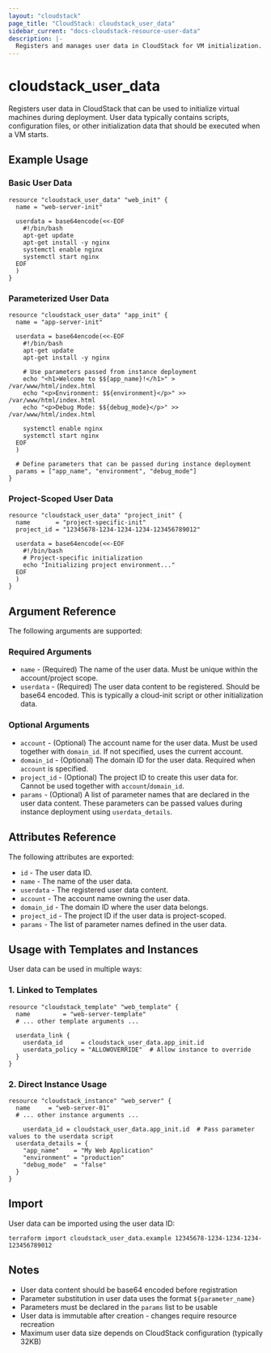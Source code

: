```yaml
---
layout: "cloudstack"
page_title: "CloudStack: cloudstack_user_data"
sidebar_current: "docs-cloudstack-resource-user-data"
description: |-
  Registers and manages user data in CloudStack for VM initialization.
---
```


# cloudstack_user_data

Registers user data in CloudStack that can be used to initialize virtual machines during deployment. User data typically contains scripts, configuration files, or other initialization data that should be executed when a VM starts.

## Example Usage

### Basic User Data

```hcl
resource "cloudstack_user_data" "web_init" {
  name = "web-server-init"
  
  userdata = base64encode(<<-EOF
    #!/bin/bash
    apt-get update
    apt-get install -y nginx
    systemctl enable nginx
    systemctl start nginx
  EOF
  )
}
```

### Parameterized User Data

```hcl
resource "cloudstack_user_data" "app_init" {
  name = "app-server-init"
  
  userdata = base64encode(<<-EOF
    #!/bin/bash
    apt-get update
    apt-get install -y nginx
    
    # Use parameters passed from instance deployment
    echo "<h1>Welcome to $${app_name}!</h1>" > /var/www/html/index.html
    echo "<p>Environment: $${environment}</p>" >> /var/www/html/index.html
    echo "<p>Debug Mode: $${debug_mode}</p>" >> /var/www/html/index.html
    
    systemctl enable nginx
    systemctl start nginx
  EOF
  )
  
  # Define parameters that can be passed during instance deployment
  params = ["app_name", "environment", "debug_mode"]
}
```

### Project-Scoped User Data

```hcl
resource "cloudstack_user_data" "project_init" {
  name       = "project-specific-init"
  project_id = "12345678-1234-1234-1234-123456789012"
  
  userdata = base64encode(<<-EOF
    #!/bin/bash
    # Project-specific initialization
    echo "Initializing project environment..."
  EOF
  )
}
```

## Argument Reference

The following arguments are supported:

### Required Arguments

* `name` - (Required) The name of the user data. Must be unique within the account/project scope.
* `userdata` - (Required) The user data content to be registered. Should be base64 encoded. This is typically a cloud-init script or other initialization data.

### Optional Arguments

* `account` - (Optional) The account name for the user data. Must be used together with `domain_id`. If not specified, uses the current account.
* `domain_id` - (Optional) The domain ID for the user data. Required when `account` is specified.
* `project_id` - (Optional) The project ID to create this user data for. Cannot be used together with `account`/`domain_id`.
* `params` - (Optional) A list of parameter names that are declared in the user data content. These parameters can be passed values during instance deployment using `userdata_details`.

## Attributes Reference

The following attributes are exported:

* `id` - The user data ID.
* `name` - The name of the user data.
* `userdata` - The registered user data content.
* `account` - The account name owning the user data.
* `domain_id` - The domain ID where the user data belongs.
* `project_id` - The project ID if the user data is project-scoped.
* `params` - The list of parameter names defined in the user data.

## Usage with Templates and Instances

User data can be used in multiple ways:

### 1. Linked to Templates

```hcl
resource "cloudstack_template" "web_template" {
  name         = "web-server-template"
  # ... other template arguments ...
  
  userdata_link {
    userdata_id     = cloudstack_user_data.app_init.id
    userdata_policy = "ALLOWOVERRIDE"  # Allow instance to override
  }
}
```

### 2. Direct Instance Usage

```hcl
resource "cloudstack_instance" "web_server" {
  name     = "web-server-01"
  # ... other instance arguments ...
  
    userdata_id = cloudstack_user_data.app_init.id  # Pass parameter values to the userdata script
  userdata_details = {
    "app_name"    = "My Web Application"
    "environment" = "production"
    "debug_mode"  = "false"
  }
}
```

## Import

User data can be imported using the user data ID:

```
terraform import cloudstack_user_data.example 12345678-1234-1234-1234-123456789012
```

## Notes

* User data content should be base64 encoded before registration
* Parameter substitution in user data uses the format `${parameter_name}`
* Parameters must be declared in the `params` list to be usable
* User data is immutable after creation - changes require resource recreation
* Maximum user data size depends on CloudStack configuration (typically 32KB)
